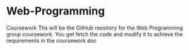 # Web-Programming
Coursework
Ths will be the GitHub reository for the Web Programming group coursework.
You get fetch the code and modify it to achieve the requirements in the coursework doc
